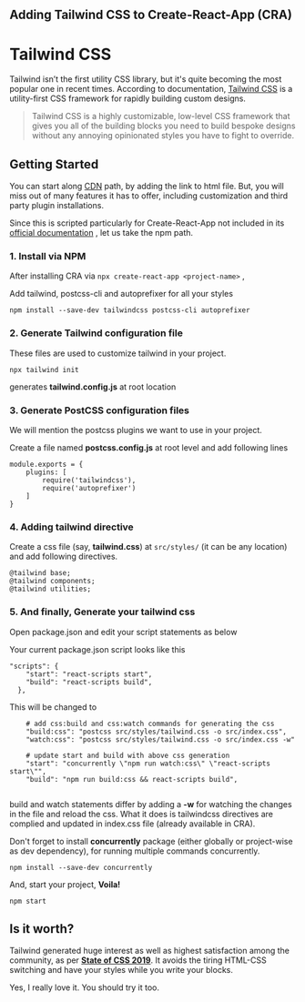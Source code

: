 ## Adding Tailwind CSS to Create-React-App (CRA)

# Tailwind CSS
Tailwind isn’t the first utility CSS library, but it's quite becoming the most popular one in recent times. According to documentation,  [Tailwind CSS](https://tailwindcss.com/)  is a utility-first CSS framework for rapidly building custom designs. 

> Tailwind CSS is a highly customizable, low-level CSS framework that gives you all of the building blocks you need to build bespoke designs without any annoying opinionated styles you have to fight to override.

## Getting Started
You can start along  [CDN](https://tailwindcss.com/docs/installation#using-tailwind-via-cdn)  path, by adding the link to html file. But, you will miss out of many features it has to offer, including customization and third party plugin installations. 

Since this is scripted particularly for Create-React-App not included in its  [official documentation](https://tailwindcss.com/docs/installation) , let us take the npm path.  

### 1. Install via NPM
After installing CRA via ```npx create-react-app <project-name>``` , 

Add tailwind, postcss-cli and autoprefixer for all your styles
```
npm install --save-dev tailwindcss postcss-cli autoprefixer 
``` 

### 2. Generate Tailwind configuration file
These files are used to customize tailwind in your project.
```
npx tailwind init
``` 
generates **tailwind.config.js** at root location

### 3. Generate PostCSS configuration files
We will mention the postcss plugins we want to use in your project.

Create a file named **postcss.config.js** at root level and add following lines
```
module.exports = {
    plugins: [
        require('tailwindcss'),
        require('autoprefixer')
    ]
}
``` 
### 4. Adding tailwind directive 
Create a css file (say, **tailwind.css**) at ```src/styles/``` (it can be any location) and add following directives.
```
@tailwind base;
@tailwind components;
@tailwind utilities;
``` 
### 5. And finally, Generate your tailwind css
Open package.json and edit your script statements as below

Your current package.json script looks like this
```
"scripts": {
    "start": "react-scripts start",
    "build": "react-scripts build",
  },
``` 
This will be changed to

```
    # add css:build and css:watch commands for generating the css
    "build:css": "postcss src/styles/tailwind.css -o src/index.css",
    "watch:css": "postcss src/styles/tailwind.css -o src/index.css -w"

    # update start and build with above css generation
    "start": "concurrently \"npm run watch:css\" \"react-scripts start\"",
    "build": "npm run build:css && react-scripts build",
    
``` 
build and watch statements differ by adding a **-w** for watching the changes in the file and reload the css. What it does is tailwindcss directives are complied and updated in index.css file (already available in CRA).

Don't forget to install **concurrently** package (either globally or project-wise as dev dependency), for running multiple commands concurrently. 

```
npm install --save-dev concurrently
``` 
 
And, start your project, **Voila!**

```
npm start
``` 

## Is it worth? 
Tailwind generated huge interest as well as highest satisfaction among the community, as per  [**State of CSS 2019**](https://www.freecodecamp.org/news/the-state-of-css-2019-survey-results-are-live/). It avoids the tiring HTML-CSS switching and have your styles while you write your blocks. 

Yes, I really love it. You should try it too. 

